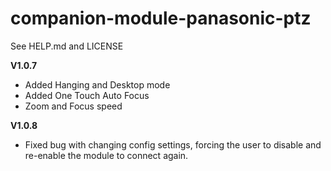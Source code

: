 # companion-module-panasonic-ptz
See HELP.md and LICENSE

**V1.0.7**
* Added Hanging and Desktop mode
* Added One Touch Auto Focus
* Zoom and Focus speed

**V1.0.8**
* Fixed bug with changing config settings, forcing the user to disable and re-enable the module to connect again.
